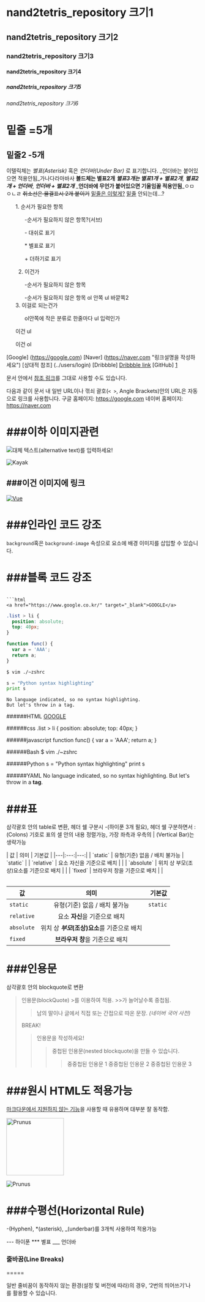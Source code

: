 # nand2tetris_repository 크기1
## nand2tetris_repository 크기2
### nand2tetris_repository 크기3
#### nand2tetris_repository 크기4
##### nand2tetris_repository 크기5
###### nand2tetris_repository 크기6

밑줄 =5개
======
밑줄2 -5개
-----

이텔릭체는 *별표(Asterisk)* 혹은 _언더바(Under Bar)_ 로 표기합니다. 
_언더바는 붙어있으면 적용안됨_가나다라마바사
**볼드체는 별표2개**
***별표3개는 별표1개 + 별표2개***, **_별표2개 + 언더바_**, _**언더바 + 별표2개**_
_**언더바에 무언가 붙어있으면 기울임꼴 적용안됨**_ㅇㅁㅇㄴㄹ
~~취소선은 물결표시 2개 붙이기~~
<u>밑줄은 이렇게?</u> <u>밑줄</u> 안되는데...?

<ol>
1. 순서가 필요한 항목
<ul>-순서가 필요하지 않은 항목?(서브)</ul>
  
  <ul>- 대쉬로 표기</ul>
  <ul>* 별표로 표기</ul>
  <ul>+ 더하기로 표기</ul>

  2. 이건가
  <ul>-순서가 필요하지 않은 항목</ul>
  <ul>-순서가 필요하지 않은 항목 ol 안쪽 ul 바깥쪽2</ul>
  3. 이걸로 되는건가
  <ul>ol안쪽에 작은 분류로 한줄마다 ul 입력인가</ul>
</ol>
<ul>이건 ul</ul>
<ol>이건 ol</ol>

[Google] (https://google.com)
[Naver] (https://naver.com "링크설명을 작성하세요")
[상대적 참조] (../users/login)
[Dribbble] [Dribbble link]
[GitHub] [1]

문서 안에서 [참조 링크]를 그대로 사용할 수도 있습니다.

다음과 같이 문서 내 일반 URL이나 꺾쇠 괄호(`< >`, Angle Brackets)안의 URL은 자동으로 링크를 사용합니다.
구글 홈페이지: https://google.com
네이버 홈페이지: <https://naver.com>

[Dribbble link]: https://dribbble.com
[1]: https://github.com
[참조 링크]: https://naver.com "네이버로 이동합니다!"

###이하 이미지관련
=====

![대체 텍스트(alternative text)를 입력하세요!](http://www.gstatic.com/webp/gallery/5.jpg "링크 설명(title)을 작성하세요.")

![Kayak][logo]

[logo]: http://www.gstatic.com/webp/gallery/2.jpg "To go kayaking."

###이건 이미지에 링크
-----
[![Vue](/images/vue.png)](https://kr.vuejs.org/)


###인라인 코드 강조
=====
`background`혹은 `background-image` 속성으로 요소에 배경 이미지를 삽입할 수 있습니다.

###블록 코드 강조
======
```를 세번 입력하고 코드 종류도 적기

```html
<a href="https://www.google.co.kr/" target="_blank">GOOGLE</a>
```

```css
.list > li {
  position: absolute;
  top: 40px;
}
```

```javascript
function func() {
  var a = 'AAA';
  return a;
}
```

```bash
$ vim ./~zshrc
```

```python
s = "Python syntax highlighting"
print s
```

```
No language indicated, so no syntax highlighting. 
But let's throw in a tag.
```
######HTML
<a href="https://www.google.co.kr/" target="_blank">GOOGLE</a>

######css
.list > li {
  position: absolute;
  top: 40px;
}

######javascript
function func() {
  var a = 'AAA';
  return a;
}

######Bash
$ vim ./~zshrc

######Python
s = "Python syntax highlighting"
print s

######YAML
No language indicated, so no syntax highlighting. 
But let's throw in a <b>tag</b>.


###표
======
삼각괄호 안의 table로 변환, 
헤더 쉘 구분시 -(하이푼 3개 필요), 
헤더 쉘 구분하면서 : (Colons) 기호로 표의 셀 안의 내용 정렬가능, 
가장 좌측과 우측의 | (Vertical Bar)는 생략가능
<table> 
  | 값 | 의미 | 기본값 |
|---|:---:|---:|
| `static` | 유형(기준) 없음 / 배치 불가능 | `static` |
| `relative` | 요소 자신을 기준으로 배치 |  |
| `absolute` | 위치 상 부모(조상)요소를 기준으로 배치 |  |
| `fixed` | 브라우저 창을 기준으로 배치 |  |

값 | 의미 | 기본값
---|:---:|---:
`static` | 유형(기준) 없음 / 배치 불가능 | `static`
`relative` | 요소 **자신**을 기준으로 배치 |
`absolute` | 위치 상 **_부모_(조상)요소**를 기준으로 배치 |
`fixed` | **브라우저 창**을 기준으로 배치 |
</table>

###인용문
=====
삼각괄호 안의 blockquote로 변환
<blockquote>
인용문(blockQuote) >를 이용하여 적용. >>가 늘어날수록 중첩됨.

> 남의 말이나 글에서 직접 또는 간접으로 따온 문장.
> _(네이버 국어 사전)_

BREAK!

> 인용문을 작성하세요!
>> 중첩된 인용문(nested blockquote)을 만들 수 있습니다.
>>> 중중첩된 인용문 1
>>> 중중첩된 인용문 2
>>> 중중첩된 인용문 3
</blockquote>

###원시 HTML도 적용가능
=====
<u>마크다운에서 지원하지 않는 기능</u>을 사용할 때 유용하며 대부분 잘 동작함.

<img width="150" src="http://www.gstatic.com/webp/gallery/4.jpg" alt="Prunus" title="A Wild Cherry (Prunus avium) in flower">

![Prunus](http://www.gstatic.com/webp/gallery/4.jpg)

###수평선(Horizontal Rule)
=====

-(Hyphen), *(asterisk), _(underbar)를 3개씩 사용하여 적용가능

--- 하이푼
*** 별표
___ 언더바

### 줄바꿈(Line Breaks)
=====

일반 줄비꿈이 동작하지 않는 환경(설정 및 버전에 따라)의 경우, ‘2번의 띄어쓰기’나 <br>를 활용할 수 있습니다.

